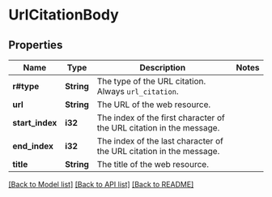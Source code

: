 # UrlCitationBody

## Properties

Name | Type | Description | Notes
------------ | ------------- | ------------- | -------------
**r#type** | **String** | The type of the URL citation. Always `url_citation`. | 
**url** | **String** | The URL of the web resource. | 
**start_index** | **i32** | The index of the first character of the URL citation in the message. | 
**end_index** | **i32** | The index of the last character of the URL citation in the message. | 
**title** | **String** | The title of the web resource. | 

[[Back to Model list]](../README.md#documentation-for-models) [[Back to API list]](../README.md#documentation-for-api-endpoints) [[Back to README]](../README.md)


